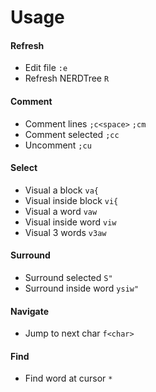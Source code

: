 # Usage

#### Refresh
* Edit file `:e`
* Refresh NERDTree `R`

#### Comment
* Comment lines `;c<space>` `;cm`
* Comment selected `;cc`
* Uncomment `;cu`

#### Select
* Visual a block `va{`
* Visual inside block `vi{`
* Visual a word `vaw`
* Visual inside word `viw`
* Visual 3 words `v3aw`

#### Surround
* Surround selected `S"`
* Surround inside word `ysiw"`

#### Navigate
* Jump to next char `f<char>`

#### Find
* Find word at cursor `*`